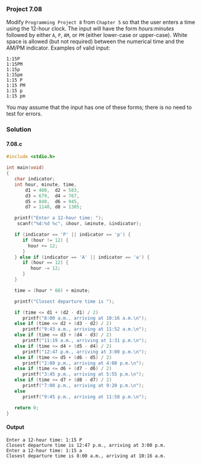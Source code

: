 ### Project 7.08
Modify `Programming Project 8` from `Chapter 5` so that the user enters a time using the 12-hour clock. The input will have the form *hours:minutes* followed by either `A`, `P`, `AM`, or `PM` (either lower-case or upper-case). White space is allowed (but not required) between the numerical time and the AM/PM indicator. Examples of valid input:
```
1:15P
1:15PM
1:15p
1:15pm
1:15 P
1:15 PM
1:15 p
1:15 pm
```
You may assume that the input has one of these forms; there is no need to test for errors.
### Solution
#### 7.08.c
```c
#include <stdio.h>

int main(void)
{
   char indicator;   
   int hour, minute, time,
       d1 = 480,  d2 = 583,
       d3 = 679,  d4 = 767,
       d5 = 840,  d6 = 945,
       d7 = 1140, d8 = 1305;

   printf("Enter a 12-hour time: ");
    scanf("%d:%d %c", &hour, &minute, &indicator);

   if (indicator == 'P' || indicator == 'p') {
      if (hour != 12) {
        hour += 12;
      }
   } else if (indicator == 'A' || indicator == 'a') {
      if (hour == 12) {
         hour -= 12;
      }
   }

   time = (hour * 60) + minute;

   printf("Closest departure time is ");

   if (time <= d1 + (d2 - d1) / 2)
      printf("8:00 a.m., arriving at 10:16 a.m.\n");
   else if (time <= d2 + (d3 - d2) / 2)
      printf("9:43 a.m., arriving at 11:52 a.m.\n");
   else if (time <= d3 + (d4 - d3) / 2)
      printf("11:19 a.m., arriving at 1:31 p.m.\n");
   else if (time <= d4 + (d5 - d4) / 2)
      printf("12:47 p.m., arriving at 3:00 p.m.\n");
   else if (time <= d5 + (d6 - d5) / 2)
      printf("2:00 p.m., arriving at 4:08 p.m.\n");
   else if (time <= d6 + (d7 - d6) / 2)
      printf("3:45 p.m., arriving at 5:55 p.m.\n");
   else if (time <= d7 + (d8 - d7) / 2)
      printf("7:00 p.m., arriving at 9:20 p.m.\n");
   else
      printf("9:45 p.m., arriving at 11:58 p.m.\n");

   return 0;
}
```
#### Output
```
Enter a 12-hour time: 1:15 P
Closest departure time is 12:47 p.m., arriving at 3:00 p.m.
Enter a 12-hour time: 1:15 a
Closest departure time is 8:00 a.m., arriving at 10:16 a.m.
```
